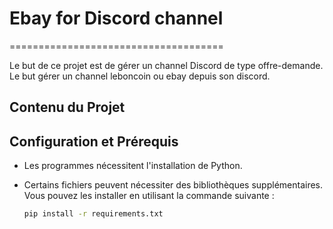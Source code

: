 # Ebay for Discord channel
=====================================

Le but de ce projet est de gérer un channel Discord de type offre-demande. Le but gérer un channel leboncoin ou ebay depuis son discord.

## Contenu du Projet

## Configuration et Prérequis

- Les programmes nécessitent l'installation de Python.
- Certains fichiers peuvent nécessiter des bibliothèques supplémentaires. Vous pouvez les installer en utilisant la commande suivante :

  ```bash
  pip install -r requirements.txt
